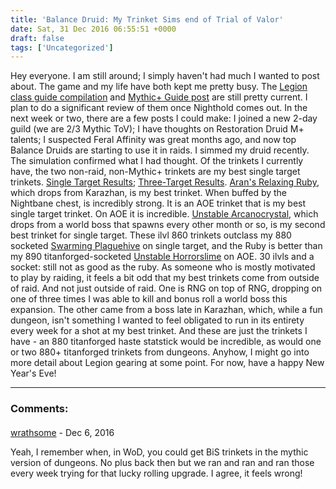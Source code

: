 ```yaml
---
title: 'Balance Druid: My Trinket Sims end of Trial of Valor'
date: Sat, 31 Dec 2016 06:55:51 +0000
draft: false
tags: ['Uncategorized']
---
```


Hey everyone. I am still around; I simply haven't had much I wanted to post about. The game and my life have both kept me pretty busy. The [Legion class guide compilation](http://raidadvice.com/world-of-warcraft-legion-class-guides/) and [Mythic+ Guide post](http://raidadvice.com/legion-mythic-plus-dungeons-guide/) are still pretty current. I plan to do a significant review of them once Nighthold comes out. In the next week or two, there are a few posts I could make: I joined a new 2-day guild (we are 2/3 Mythic ToV); I have thoughts on Restoration Druid M+ talents; I suspected Feral Affinity was great months ago, and now top Balance Druids are starting to use it in raids. I simmed my druid recently. The simulation confirmed what I had thought. Of the trinkets I currently have, the two non-raid, non-Mythic+ trinkets are my best single target trinkets. [Single Target Results](http://imgur.com/ZpK2fdh); [Three-Target Results](http://imgur.com/H4hvZ9k). [Aran's Relaxing Ruby](http://www.wowhead.com/item=142157/arans-relaxing-ruby), which drops from Karazhan, is my best trinket. When buffed by the Nightbane chest, is incredibly strong. It is an AOE trinket that is my best single target trinket. On AOE it is incredible. [Unstable Arcanocrystal](http://www.wowhead.com/item=141482/unstable-arcanocrystal&bonus=3466), which drops from a world boss that spawns every other month or so, is my second best trinket for single target. These ilvl 860 trinkets outclass my 880 socketed [Swarming Plaguehive](http://www.wowhead.com/item=139321/swarming-plaguehive&bonus=1807) on single target, and the Ruby is better than my 890 titanforged-socketed [Unstable Horrorslime](http://www.wowhead.com/item=138224/unstable-horrorslime&bonus=1807) on AOE. 30 ilvls and a socket: still not as good as the ruby. As someone who is mostly motivated to play by raiding, it feels a bit odd that my best trinkets come from outside of raid. And not just outside of raid. One is RNG on top of RNG, dropping on one of three times I was able to kill and bonus roll a world boss this expansion. The other came from a boss late in Karazhan, which, while a fun dungeon, isn't something I wanted to feel obligated to run in its entirety every week for a shot at my best trinket. And these are just the trinkets I have - an 880 titanforged haste statstick would be incredible, as would one or two 880+ titanforged trinkets from dungeons. Anyhow, I might go into more detail about Legion gearing at some point. For now, have a happy New Year's Eve!

---
### Comments:
#### 
[wrathsome](https://coffeecakesandcrits.wordpress.com/ "wrathofkublakhan@yahoo.com") - <time datetime="2016-12-31 12:29:28">Dec 6, 2016</time>

Yeah, I remember when, in WoD, you could get BiS trinkets in the mythic version of dungeons. No plus back then but we ran and ran and ran those every week trying for that lucky rolling upgrade. I agree, it feels wrong!
<br>

